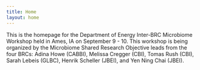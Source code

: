 ```yaml
---
title: Home
layout: home
---
```


This is the homepage for the Department of Energy Inter-BRC Microbiome Workshop held in Ames, IA on September 9 - 10. This workshop is being organized by the Microbiome Shared Research Objective leads from the four BRCs: Adina Howe (CABBI), Melissa Cregger (CBI), Tomas Rush (CBI), Sarah Lebeis (GLBC), Henrik Scheller (JBEI), and Yen Ning Chai (JBEI).

